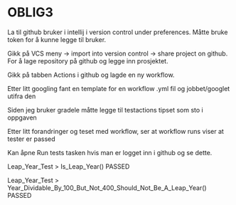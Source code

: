 # OBLIG3
La til github bruker i intellij i version control under preferences. Måtte bruke token for å kunne legge til bruker.

Gikk på VCS meny -> import into version control -> share project on github. For å lage repository på github og legge inn prosjektet.

Gikk på tabben Actions i github og lagde en ny workflow.

Etter litt googling fant en template for en workflow .yml fil og jobbet/googlet utifra den

Siden jeg bruker gradele måtte legge til testactions tipset som sto i oppgaven

Etter litt forandringer og teset med workflow, ser at workflow runs viser at tester er passed

Kan åpne Run tests tasken hvis man er logget inn i github og se dette.

Leap_Year_Test > Is_Leap_Year() PASSED

Leap_Year_Test > Year_Dividable_By_100_But_Not_400_Should_Not_Be_A_Leap_Year() PASSED
